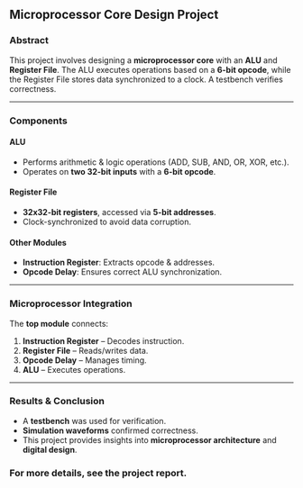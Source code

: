 ## Microprocessor Core Design Project

### Abstract  
This project involves designing a **microprocessor core** with an **ALU** and **Register File**. The ALU executes operations based on a **6-bit opcode**, while the Register File stores data synchronized to a clock. A testbench verifies correctness.

---

### Components  

#### ALU  
- Performs arithmetic & logic operations (ADD, SUB, AND, OR, XOR, etc.).  
- Operates on **two 32-bit inputs** with a **6-bit opcode**.  

#### Register File  
- **32x32-bit registers**, accessed via **5-bit addresses**.  
- Clock-synchronized to avoid data corruption.  

#### Other Modules  
- **Instruction Register**: Extracts opcode & addresses.  
- **Opcode Delay**: Ensures correct ALU synchronization.  

---

### Microprocessor Integration  
The **top module** connects:  
1. **Instruction Register** – Decodes instruction.  
2. **Register File** – Reads/writes data.  
3. **Opcode Delay** – Manages timing.  
4. **ALU** – Executes operations.  

---

### Results & Conclusion  
- A **testbench** was used for verification.  
- **Simulation waveforms** confirmed correctness.  
- This project provides insights into **microprocessor architecture** and **digital design**.  

### For more details, see the project report.







